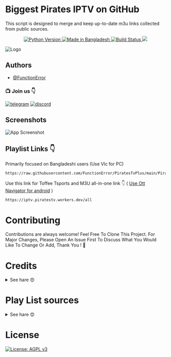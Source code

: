 
# Biggest Pirates IPTV on GitHub

This script is designed to merge and keep up-to-date m3u links collected from public sources.


<p align="center">

  <a href="https://www.python.org/">
    <img src="https://img.shields.io/badge/Made_With-Python_3.12%2B-blue"
         alt="Python Version">
  <a href="https://gitter.im/amitmerchant1990/electron-markdownify">
    <img src="https://img.shields.io/badge/Made%20in-Bangladesh_🇧🇩-green?colorA=%23ff0000&colorB=%23017e40&style=flat-square"
         alt="Made in Bangladesh">
  </a>
  <a href="https://github.com/FunctionError/PiratesTv/actions/workflows/main.yml">
    <img src="https://github.com/FunctionError/PiratesTvPlus/actions/workflows/main.yml/badge.svg"
         alt="Build Status">
  </a>
<a href="https://hits.seeyoufarm.com"><img src="https://hits.seeyoufarm.com/api/count/incr/badge.svg?url=https%3A%2F%2Fgithub.com%2FFunctionError%2FPiratesTvPlus&count_bg=%2379C83D&title_bg=%23555555&icon=&icon_color=%23E7E7E7&title=hits&edge_flat=false"/></a>

![Logo](https://i.ibb.co/pfvmRbp/Pirates-Tv-4.png)


## Authors

- [@FunctionError](https://www.github.com/FunctionError)

### 📺 Join us 👇

[![telegram](https://img.shields.io/badge/Telegram-2CA5E0?style=for-the-badge&logo=telegram&logoColor=white)](https://t.me/piratestv_ch)
[![discord](https://img.shields.io/badge/Discord-7289DA?style=for-the-badge&logo=discord&logoColor=white)](https://discord.gg/piratestv403)


## Screenshots

![App Screenshot](https://i.ibb.co/18PjmFB/photo-2024-05-08-14-12-45.jpg)


## Playlist Links 👇

Primarily focused on Bangladeshi users (Use Vlc for PC)

```bash
https://raw.githubusercontent.com/FunctionError/PiratesTvPlus/main/PiratesPlus.m3u
```
Use this link for Toffee Tsports and M3U all-in-one link 👇 ( [Use Ott Navigator for android](https://t.me/piratestvdb/2) )

```bash
https://iptv.piratestv.workers.dev/all
```


# Contributing

Contributions are always welcome! Feel Free To Clone This Project. For Major Changes, Please Open An Issue First To Discuss What You Would Like To Change Or Add, Thank You ! 🖤



# Credits
 <details close>
<summary> See hare 😍

</summary>

This repository collects m3u files collected from multiple public sources. There is no specific source here. If you think the m3u source used in this repository is yours, please open an issue and let us know, we will remove your source. We will always try to give you full credit, because I believe that everyone has the right to showcase their talent to this beautiful world.

   </details>

# Play List sources
 <details close>
<summary> See hare 😍

</summary>


- [@FunctionError](https://www.github.com/FunctionError)

- [@subir](https://github.com/subirkumarpaul/)
- [@byte-capsule](https://github.com/Jeshan-akand/)

- ### 

   </details>

# **License**
[![License: AGPL v3](https://img.shields.io/badge/License-AGPL_v3-blue.svg)](https://github.com/FunctionError/PiratesTv/blob/main/LICENSE)
